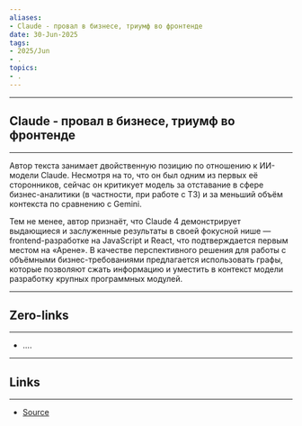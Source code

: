 ```yaml
---
aliases: 
- Claude - провал в бизнесе, триумф во фронтенде 
date: 30-Jun-2025
tags:
- 2025/Jun
- .
topics:
- .
---
```

-----
##  Claude - провал в бизнесе, триумф во фронтенде 
-----
Автор текста занимает двойственную позицию по отношению к ИИ-модели Claude. Несмотря на то, что он был одним из первых её сторонников, сейчас он критикует модель за отставание в сфере бизнес-аналитики (в частности, при работе с ТЗ) и за меньший объём контекста по сравнению с Gemini.

Тем не менее, автор признаёт, что Claude 4 демонстрирует выдающиеся и заслуженные результаты в своей фокусной нише — frontend-разработке на JavaScript и React, что подтверждается первым местом на «Арене». В качестве перспективного решения для работы с объёмными бизнес-требованиями предлагается использовать графы, которые позволяют сжать информацию и уместить в контекст модели разработку крупных программных модулей.

---
## Zero-links
---
- ....

---
## Links
---
- [Source](https://t.me/turboproject/1722)